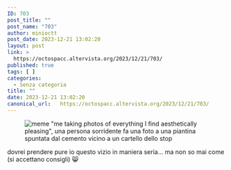 ```yaml
---
ID: 703
post_title: ""
post_name: "703"
author: minioctt
post_date: 2023-12-21 13:02:20
layout: post
link: >
  https://octospacc.altervista.org/2023/12/21/703/
published: true
tags: [ ]
categories:
  - Senza categoria
title: ""
date: 2023-12-21 13:02:20
canonical_url:   https://octospacc.altervista.org/2023/12/21/703/
---
```

<!-- wp:image {"id":702,"sizeSlug":"large","linkDestination":"none"} -->
<figure class="wp-block-image size-large"><img src="{{site.cdnurl}}/assets/uploads/2023/12/20231221_1257485172200514352195182-960x1106.jpg" alt="meme &quot;me taking photos of everything I find aesthetically pleasing&quot;, una persona sorridente fa una foto a una piantina spuntata dal cemento vicino a un cartello dello stop" class="wp-image-702"/></figure>
<!-- /wp:image -->

<!-- wp:paragraph -->
<p></p>
<!-- /wp:paragraph -->

<!-- wp:paragraph -->
<p>dovrei prendere pure io questo vizio in maniera seria... ma non so mai come (si accettano consigli) 😸</p>
<!-- /wp:paragraph -->